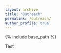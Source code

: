 ```yaml
---
layout: archive
title: "Outreach"
permalink: /outreach/
author_profile: true
---
```


{% include base_path %}

Test